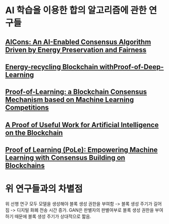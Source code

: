 # AI 학습을 이용한 합의 알고리즘에 관한 연구들

## [AICons: An AI-Enabled Consensus Algorithm Driven by Energy Preservation and Fairness](https://arxiv.org/pdf/2304.08128.pdf)

## [Energy-recycling Blockchain withProof-of-Deep-Learning](https://arxiv.org/pdf/1902.03912.pdf)

## [Proof-of-Learning: a Blockchain Consensus Mechanism based on Machine Learning Competitions](https://researchcommons.waikato.ac.nz/bitstream/handle/10289/12900/short_paper.pdf?sequence=9)

## [A Proof of Useful Work for Artificial Intelligence on the Blockchain](https://arxiv.org/pdf/2001.09244v1.pdf)

## [Proof of Learning (PoLe): Empowering Machine Learning with Consensus Building on Blockchains](https://arxiv.org/pdf/2007.15145.pdf?ref=machinelearningatscale.com)

# 위 연구들과의 차별점
위 선행 연구 모두 모델을 생성해야 블록 생성 권한을 부여함 -> 블록 생성 주기가 길어짐 -> 디지털 화폐 전송 시간 증가.
GAN은 판별자의 판별여부로 블록 생성 권한을 부여하기 때문에 블록 생성 주기가 상대적으로 짧음.  
